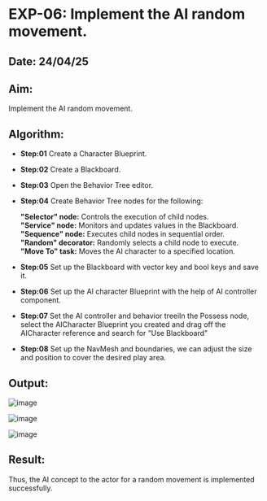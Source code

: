# EXP-06: Implement the AI random movement.
## Date: 24/04/25
## Aim:
Implement the AI random movement.
## Algorithm:
- **Step:01** Create a Character Blueprint.
- **Step:02** Create a Blackboard.
- **Step:03** Open the Behavior Tree editor.
- **Step:04** Create Behavior Tree nodes for the following:

    **"Selector" node:** Controls the execution of child nodes.  
    **"Service" node:** Monitors and updates values in the Blackboard.  
    **"Sequence" node:** Executes child nodes in sequential order.  
    **"Random" decorator:** Randomly selects a child node to execute.  
    **"Move To" task:** Moves the AI character to a specified location.

- **Step:05** Set up the Blackboard with vector key and bool keys and save it.
- **Step:06** Set up the AI character Blueprint with the help of AI controller component.
- **Step:07** Set the AI controller and behavior treeiIn the Possess node, select the AICharacter Blueprint you created and drag off the AICharacter reference and search for “Use Blackboard”
- **Step:08** Set up the NavMesh and boundaries, we can adjust the size and position to cover the desired play area.

## Output:

![image](https://github.com/user-attachments/assets/23562410-300b-408f-8e9c-e4c3a9ea7037)

![image](https://github.com/user-attachments/assets/ae6737ed-0930-4580-a571-048622117929)

![image](https://github.com/user-attachments/assets/d53b8f65-89ee-4099-af6c-2f2aa92e1744)


## Result:
Thus, the AI concept to the actor for a random movement is implemented successfully.
